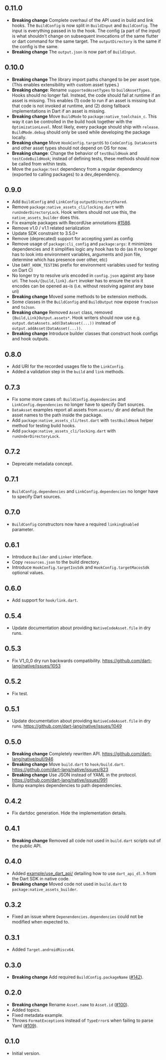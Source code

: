 ## 0.11.0

- **Breaking change** Complete overhaul of the API used in build and link hooks.
  The `BuildConfig` is now split in `BuildInput` and `BuildConfig`. The input is
  everything passed in to the hook. The config (a part of the input) is what
  shouldn't change on subsequent invocations of the same flutter or dart command
  for the same target. The `outputDirectory` is the same if the config is the
  same.
- **Breaking change** The `output.json` is now part of `BuildInput`.

## 0.10.0

- **Breaking change** The library import paths changed to be per asset type.
  (This enables extensibility with custom asset types.)
- **Breaking change**: Rename `supportedAssetTypes` to `buildAssetTypes`. Hooks
  should no longer fail. Instead, the code should fail at runtime if an asset is
  missing. This enables (1) code to run if an asset is missing but that code is
  not invoked at runtime, and (2) doing fallback implementations in Dart if an
  asset is missing.
- **Breaking change** Move `BuildMode` to `package:native_toolchain_c`. This way
  it can be controlled in the build hook together with the `OptimizationLevel`.
  Most likely, every package should ship with `release`. `BuildMode.debug`
  should only be used while developing the package locally.
- **Breaking change** Move `HookConfig.targetOS` to `CodeConfig`. `DataAsset`s
  and other asset types should not depend on OS for now.
- **Breaking change**: Change the behavior of `testBuildHook` and
  `testCodeBuildHook`; instead of defining tests, these methods should now be
  called from within tests.
- Move the `package:test` dependency from a regular dependency (exported to
  calling packages) to a dev_dependency.

## 0.9.0

- Add `BuildConfig` and `LinkConfig` `outputDirectoryShared`.
- Remove `package:native_assets_cli/locking.dart` with `runUnderDirectoryLock`.
  Hook writers should not use this, the `native_assets_builder` does this.
- Fix example packages with RecordUse annotations
  [#1586](https://github.com/dart-lang/native/issues/1586).
- Remove v1.0 / v1.1 related serialization
- Update SDK constraint to 3.5.0+
- Remove (deprecated) support for accepting yaml as config
- Remove usage of `package:cli_config` and `package:args`: it minimizes
  dependencies and it simplifies logic any hook has to do (as it no longer has
  to look into environment variables, arguments and json file, determine which
  has presence over other, etc)
- Use `DART_HOOK_TESTING` prefix for environment variables used for testing on
  Dart CI
- No longer try to resolve uris encoded in `config.json` against any base uri.
  The `hook/{build,link}.dart` invoker has to ensure the uris it encodes can be
  opened as-is (i.e. without resolving against any base uri)
- **Breaking change** Moved some methods to be extension methods.
- Some classes in the `BuildConfig` and `BuildOutput` now expose `fromJson` and
  `toJson`.
- **Breaking change** Removed `Asset` class, removed `{Build,Link}Output.assets*`.
   Hook writers should now use e.g. `output.dataAssets.add(DataAsset(...))`
   instead of `output.addAsset(DataAsset(...))`.
- **Breaking change** Introduce builder classes that construct hook configs and
  hook outputs.

## 0.8.0

- Add URI for the recorded usages file to the `LinkConfig`.
- Added a validation step in the `build` and `link` methods.

## 0.7.3

- Fix some more cases of: `BuildConfig.dependencies` and
  `LinkConfig.dependencies` no longer have to specify Dart sources.
- `DataAsset` examples report all assets from `assets/` dir and default the
  asset names to the path inside the package.
- Add `package:native_assets_cli/test.dart` with `testBuildHook` helper method
  for testing build hooks.
- Add `package:native_assets_cli/locking.dart` with `runUnderDirectoryLock`.

## 0.7.2

- Deprecate metadata concept.

## 0.7.1

- `BuildConfig.dependencies` and `LinkConfig.dependencies` no longer have to
  specify Dart sources.

## 0.7.0

- `BuildConfig` constructors now have a required `linkingEnabled` parameter.

## 0.6.1

- Introduce `Builder` and `Linker` interface.
- Copy `resources.json` to the build directory.
- Introduce `HookConfig.targetIosSdk` and `HookConfig.targetMacosSdk` optional
  values.

## 0.6.0

- Add support for `hook/link.dart`.

## 0.5.4

- Update documentation about providing `NativeCodeAsset.file` in dry runs.

## 0.5.3

- Fix V1_0_0 dry run backwards compatibility.
  https://github.com/dart-lang/native/issues/1053

## 0.5.2

- Fix test.

## 0.5.1

- Update documentation about providing `NativeCodeAsset.file` in dry runs.
  https://github.com/dart-lang/native/issues/1049

## 0.5.0

- **Breaking change** Completely rewritten API.
  https://github.com/dart-lang/native/pull/946
- **Breaking change** Move `build.dart` to `hook/build.dart`.
  https://github.com/dart-lang/native/issues/823
- **Breaking change** Use JSON instead of YAML in the protocol.
  https://github.com/dart-lang/native/issues/991
- Bump examples dependencies to path dependencies.

## 0.4.2

- Fix dartdoc generation. Hide the implementation details.

## 0.4.1

- **Breaking change** Removed all code not used in `build.dart` scripts out of
  the public API.

## 0.4.0

- Added [example/use_dart_api/](example/use_dart_api/) detailing how to use
  `dart_api_dl.h` from the Dart SDK in native code.
- **Breaking change** Moved code not used in `build.dart` to
  `package:native_assets_builder`.

## 0.3.2

- Fixed an issue where `Depenendencies.dependencies` could not be
  modified when expected to.

## 0.3.1

- Added `Target.androidRiscv64`.

## 0.3.0

- **Breaking change** Add required `BuildConfig.packageName`
  ([#142](https://github.com/dart-lang/native/issues/142)).

## 0.2.0

- **Breaking change** Rename `Asset.name` to `Asset.id`
  ([#100](https://github.com/dart-lang/native/issues/100)).
- Added topics.
- Fixed metadata example.
- Throws `FormatException`s instead of `TypeError`s when failing to parse Yaml
  ([#109](https://github.com/dart-lang/native/issues/109)).

## 0.1.0

- Initial version.
